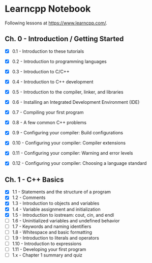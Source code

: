 # Learncpp Notebook

Following lessons at https://www.learncpp.com/.

## Ch. 0 - Introduction / Getting Started
- [X] 0.1 - Introduction to these tutorials
- [X] 0.2 - Introduction to programming languages
- [X] 0.3 - Introduction to C/C++
- [X] 0.4 - Introduction to C++ development
- [X] 0.5 - Introduction to the compiler, linker, and libraries
- [X] 0.6 - Installing an Integrated Development Environment (IDE)
- [X] 0.7 - Compiling your first program
- [X] 0.8 - A few common C++ problems
- [X] 0.9 - Configuring your compiler: Build configurations
- [X] 0.10 - Configuring your compiler: Compiler extensions
- [X] 0.11 - Configuring your compiler: Warning and error levels
- [X] 0.12 - Configuring your compiler: Choosing a language standard


## Ch. 1 - C++ Basics

- [X] 1.1 - Statements and the structure of a program
- [X] 1.2 - Comments
- [X] 1.3 - Introduction to objects and variables
- [X] 1.4 - Variable assignment and initialization
- [X] 1.5 - Introduction to iostream: cout, cin, and endl
- [ ] 1.6 - Uninitialized variables and undefined behavior
- [ ] 1.7 - Keywords and naming identifiers
- [ ] 1.8 - Whitespace and basic formatting
- [ ] 1.9 - Introduction to literals and operators
- [ ] 1.10 - Introduction to expressions
- [ ] 1.11 - Developing your first program
- [ ] 1.x - Chapter 1 summary and quiz
